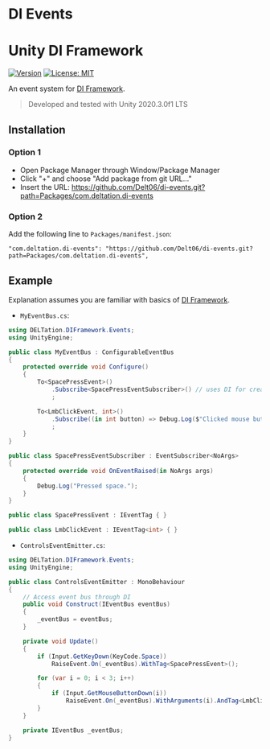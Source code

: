 ﻿# DI Events

#  Unity DI Framework

[![Version](https://img.shields.io/github/v/release/Delt06/di-events?sort=semver)](https://github.com/Delt06/di-events/releases)
[![License: MIT](https://img.shields.io/badge/License-MIT-yellow.svg)](https://opensource.org/licenses/MIT)


An event system for [DI Framework](https://github.com/Delt06/di-framework).

> Developed and tested with Unity 2020.3.0f1 LTS

## Installation
### Option 1
- Open Package Manager through Window/Package Manager
- Click "+" and choose "Add package from git URL..."
- Insert the URL: https://github.com/Delt06/di-events.git?path=Packages/com.deltation.di-events

### Option 2
Add the following line to `Packages/manifest.json`:
```
"com.deltation.di-events": "https://github.com/Delt06/di-events.git?path=Packages/com.deltation.di-events",
```

## Example
Explanation assumes you are familiar with basics of [DI Framework](https://github.com/Delt06/di-framework).

- `MyEventBus.cs`:
```c#
using DELTation.DIFramework.Events;
using UnityEngine;

public class MyEventBus : ConfigurableEventBus
{
	protected override void Configure()
	{
		To<SpacePressEvent>()
			.Subscribe<SpacePressEventSubscriber>() // uses DI for creation
			;

		To<LmbClickEvent, int>()
			.Subscribe((in int button) => Debug.Log($"Clicked mouse button: {button}."))
			;
	}
}

public class SpacePressEventSubscriber : EventSubscriber<NoArgs>
{
	protected override void OnEventRaised(in NoArgs args)
	{
		Debug.Log("Pressed space.");
	}
}

public class SpacePressEvent : IEventTag { }

public class LmbClickEvent : IEventTag<int> { }
```

- `ControlsEventEmitter.cs`:
```c#
using DELTation.DIFramework.Events;
using UnityEngine;

public class ControlsEventEmitter : MonoBehaviour
{
	// Access event bus through DI
	public void Construct(IEventBus eventBus)
	{
		_eventBus = eventBus;
	}

	private void Update()
	{
		if (Input.GetKeyDown(KeyCode.Space))
			RaiseEvent.On(_eventBus).WithTag<SpacePressEvent>();

		for (var i = 0; i < 3; i++)
		{
			if (Input.GetMouseButtonDown(i))
				RaiseEvent.On(_eventBus).WithArguments(i).AndTag<LmbClickEvent>();
		}
	}

	private IEventBus _eventBus;
}
```